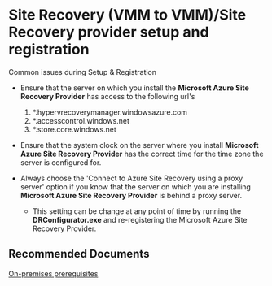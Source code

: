<properties
	pageTitle="Site Recovery (VMM to VMM)/Site Recovery provider setup and registration"
	description="Site Recovery (VMM to VMM)/Site Recovery provider setup and registration"
	service="microsoft.recoveryservices"
	resource="vaults"
	authors="anoopkv"
	displayOrder=""
	selfHelpType="resource"
	supportTopicIds="32536454"
	resourceTags=""
	productPesIds="15207"
	cloudEnvironments="public"
/>

# Site Recovery (VMM to VMM)/Site Recovery provider setup and registration
 Common issues during Setup & Registration

- Ensure that the server on which you install the **Microsoft Azure Site Recovery Provider** has access to the following url's<br>
	1. *.hypervrecoverymanager.windowsazure.com
	2. *.accesscontrol.windows.net
	3. *.store.core.windows.net

- Ensure that the system clock on the server where you install **Microsoft Azure Site Recovery Provider** has the correct time for the time zone the server is configured for.


- Always choose the 'Connect to Azure Site Recovery using a proxy server' option if you know that the server on which you are installing **Microsoft Azure Site Recovery Provider** is behind a proxy server.<br>
	- This setting can be change at any point of time by running the **DRConfigurator.exe** and re-registering the Microsoft Azure Site Recovery Provider.


## Recommended  Documents
[On-premises prerequisites](https://azure.microsoft.com/en-in/documentation/articles/site-recovery-vmm-to-vmm/#on-premises-prerequisites)
